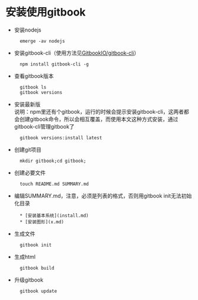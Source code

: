 # 安装使用gitbook
* 安装nodejs

        emerge -av nodejs
* 安装gitbook-cli（使用方法见[GitbookIO/gitbook-cli](https://github.com/GitbookIO/gitbook-cli)）
        
        npm install gitbook-cli -g
* 查看gitbook版本

        gitbook ls
        gitbook versions
* 安装最新版  
    说明：npm里还有个gitbook，运行的时候会提示安装gitbook-cli，这两者都会创建gitbook命令，所以会相互覆盖，而使用本文这种方式安装，通过gitbook-cli管理gitbook了

        gitbook versions:install latest
* 创建git项目
    
        mkdir gitbook;cd gitbook;
* 创建必要文件
        
        touch README.md SUMMARY.md
* 编辑SUMMARY.md，注意，必须是列表的格式，否则用gitbook init无法初始化目录

        * [安装基本系统](install.md)
        * [安装图形](x.md)
* 生成文件

        gitbook init
* 生成html
    
        gitbook build
* 升级gitbook

        gitbook update
